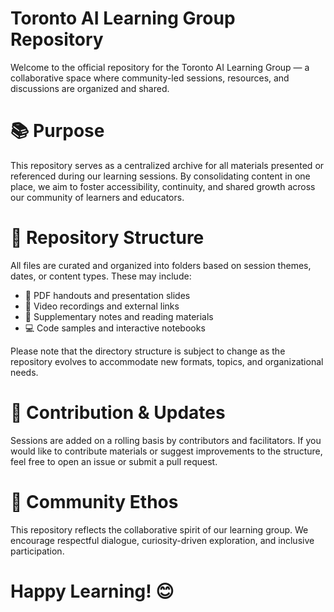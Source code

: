 # Toronto AI Learning Group Repository
Welcome to the official repository for the Toronto AI Learning Group — a collaborative space where community-led sessions, resources, and discussions are organized and shared.

# 📚 Purpose
This repository serves as a centralized archive for all materials presented or referenced during our learning sessions. By consolidating content in one place, we aim to foster accessibility, continuity, and shared growth across our community of learners and educators.

# 📁 Repository Structure
All files are curated and organized into folders based on session themes, dates, or content types. These may include:
- 📄 PDF handouts and presentation slides
- 🎥 Video recordings and external links
- 📝 Supplementary notes and reading materials
- 💻 Code samples and interactive notebooks

Please note that the directory structure is subject to change as the repository evolves to accommodate new formats, topics, and organizational needs.

# 📌 Contribution & Updates
Sessions are added on a rolling basis by contributors and facilitators. If you would like to contribute materials or suggest improvements to the structure, feel free to open an issue or submit a pull request.

# 🤝 Community Ethos
This repository reflects the collaborative spirit of our learning group. We encourage respectful dialogue, curiosity-driven exploration, and inclusive participation.

# Happy Learning! 😊

 
